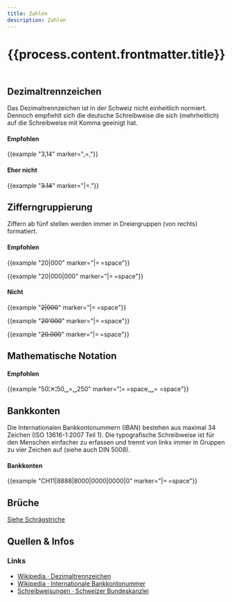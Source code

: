```yaml
---
title: Zahlen
description: Zahlen
---
```


<header>

# {{process.content.frontmatter.title}}

</header>



## Dezimaltrennzeichen
Das Dezimaltrennzeichen ist in der Schweiz nicht einheitlich normiert. Dennoch empfiehlt sich die deutsche Schreibweise die sich (mehrheitlich) auf die Schreibweise mit Komma geeinigt hat.



<div class="example-big">

#### Empfohlen

{{example "3,14" marker="\,=\,"}}

</div>

<div class="example-big">

#### Eher nicht
{{example "~~3.14~~" marker="|=."}}


</div>


## Zifferngruppierung
Ziffern ab fünf stellen werden immer in Dreiergruppen (von rechts) formatiert.


<div class="example-big">

#### Empfohlen
{{example "20|000" marker="|=&#x202F;=space"}}

{{example "20|000|000" marker="|=&#x202F;=space"}}

</div>





<div class="example-big">

#### Nicht
{{example "~~2|000~~" marker="|=&#x202F;=space"}}

{{example "~~20'000~~" marker="|=&#x202F;=space"}}

{{example "~~20.000~~" marker="|=&#x202F;=space"}}

</div>


## Mathematische Notation


<div class="example-big">

#### Empfohlen

{{example "50¦✕¦50␣=␣250" marker="¦=&#x202F;=space,␣=​&nbsp;=space"}}

</div>




## Bankkonten
Die Internationalen Bankkontonummern (IBAN) bestehen aus maximal 34 Zeichen (ISO 13616-1:2007 Teil 1). Die typografische Schreibweise ist für den Menschen einfacher zu erfassen und trennt von links immer in Gruppen zu vier Zeichen auf (siehe auch DIN 5008).


<div class="example-big">

#### Bankkonten

{{example "CH11|8888|8000|0000|0000|0" marker="|=&#x202F;=space"}}

</div>

## Brüche
[Siehe Schrägstriche](../schraegstrich/)



## Quellen & Infos

<div class="box">

### Links
* [Wikipedia · Dezimaltrennzeichen](https://de.wikipedia.org/wiki/Schreibweise_von_Zahlen#Schweiz_und_Liechtenstein)
* [Wikipedia · Internationale Bankkontonummer](https://de.wikipedia.org/wiki/Internationale_Bankkontonummer)
* [Schreibweisungen · Schweizer Bundeskanzlei](https://www.bk.admin.ch/bk/de/home/dokumentation/sprachen/hilfsmittel-textredaktion/schreibweisungen.html)
</div>
